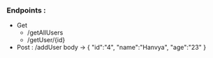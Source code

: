 ### Endpoints :
- Get
     -    /getAllUsers
     -   /getUser/{id}
- Post : /addUser
        body -> {
                    "id":"4",
                    "name":"Hanvya",
                    "age":"23"
                }


  
